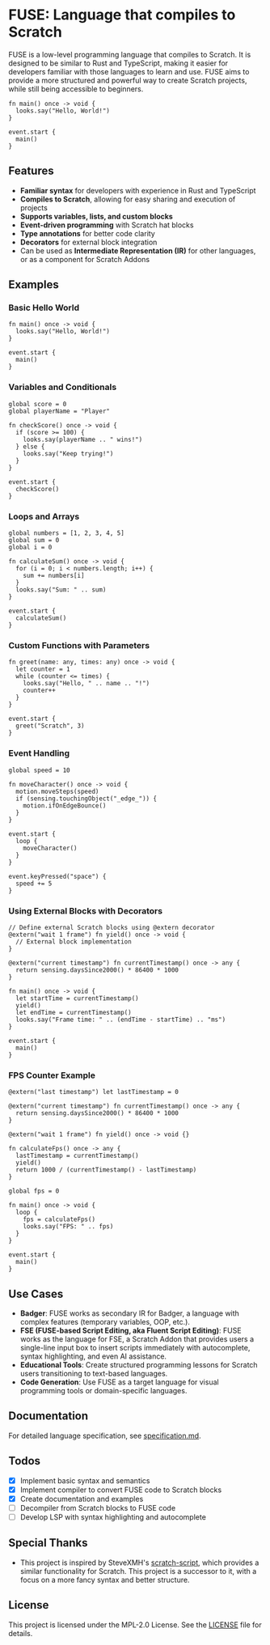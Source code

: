# FUSE: Language that compiles to Scratch

FUSE is a low-level programming language that compiles to Scratch. It is designed to be similar to Rust and TypeScript, making it easier for developers familiar with those languages to learn and use. FUSE aims to provide a more structured and powerful way to create Scratch projects, while still being accessible to beginners.

```fuse
fn main() once -> void {
  looks.say("Hello, World!")
}

event.start {
  main()
}
```

## Features

- **Familiar syntax** for developers with experience in Rust and TypeScript
- **Compiles to Scratch**, allowing for easy sharing and execution of projects
- **Supports variables, lists, and custom blocks**
- **Event-driven programming** with Scratch hat blocks
- **Type annotations** for better code clarity
- **Decorators** for external block integration
- Can be used as **Intermediate Representation (IR)** for other languages, or as a component for Scratch Addons

## Examples

### Basic Hello World

```fuse
fn main() once -> void {
  looks.say("Hello, World!")
}

event.start {
  main()
}
```

### Variables and Conditionals

```fuse
global score = 0
global playerName = "Player"

fn checkScore() once -> void {
  if (score >= 100) {
    looks.say(playerName .. " wins!")
  } else {
    looks.say("Keep trying!")
  }
}

event.start {
  checkScore()
}
```

### Loops and Arrays

```fuse
global numbers = [1, 2, 3, 4, 5]
global sum = 0
global i = 0

fn calculateSum() once -> void {
  for (i = 0; i < numbers.length; i++) {
    sum += numbers[i]
  }
  looks.say("Sum: " .. sum)
}

event.start {
  calculateSum()
}
```

### Custom Functions with Parameters

```fuse
fn greet(name: any, times: any) once -> void {
  let counter = 1
  while (counter <= times) {
    looks.say("Hello, " .. name .. "!")
    counter++
  }
}

event.start {
  greet("Scratch", 3)
}
```

### Event Handling

```fuse
global speed = 10

fn moveCharacter() once -> void {
  motion.moveSteps(speed)
  if (sensing.touchingObject("_edge_")) {
    motion.ifOnEdgeBounce()
  }
}

event.start {
  loop {
    moveCharacter()
  }
}

event.keyPressed("space") {
  speed += 5
}
```

### Using External Blocks with Decorators

```fuse
// Define external Scratch blocks using @extern decorator
@extern("wait 1 frame") fn yield() once -> void {
  // External block implementation
}

@extern("current timestamp") fn currentTimestamp() once -> any {
  return sensing.daysSince2000() * 86400 * 1000
}

fn main() once -> void {
  let startTime = currentTimestamp()
  yield()
  let endTime = currentTimestamp()
  looks.say("Frame time: " .. (endTime - startTime) .. "ms")
}

event.start {
  main()
}
```

### FPS Counter Example

```fuse
@extern("last timestamp") let lastTimestamp = 0

@extern("current timestamp") fn currentTimestamp() once -> any {
  return sensing.daysSince2000() * 86400 * 1000
}

@extern("wait 1 frame") fn yield() once -> void {}

fn calculateFps() once -> any {
  lastTimestamp = currentTimestamp()
  yield()
  return 1000 / (currentTimestamp() - lastTimestamp)
}

global fps = 0

fn main() once -> void {
  loop {
    fps = calculateFps()
    looks.say("FPS: " .. fps)
  }
}

event.start {
  main()
}
```

## Use Cases

- **Badger**: FUSE works as secondary IR for Badger, a language with complex features (temporary variables, OOP, etc.).
- **FSE (FUSE-based Script Editing, aka Fluent Script Editing)**: FUSE works as the language for FSE, a Scratch Addon that provides users a single-line input box to insert scripts immediately with autocomplete, syntax highlighting, and even AI assistance.
- **Educational Tools**: Create structured programming lessons for Scratch users transitioning to text-based languages.
- **Code Generation**: Use FUSE as a target language for visual programming tools or domain-specific languages.

## Documentation

For detailed language specification, see [specification.md](specification.md).

## Todos

- [x] Implement basic syntax and semantics
- [x] Implement compiler to convert FUSE code to Scratch blocks
- [x] Create documentation and examples
- [ ] Decompiler from Scratch blocks to FUSE code
- [ ] Develop LSP with syntax highlighting and autocomplete

## Special Thanks

- This project is inspired by SteveXMH's [scratch-script](https://github.com/Steve-xmh/scratch-script), which provides a similar functionality for Scratch. This project is a successor to it, with a focus on a more fancy syntax and better structure.

## License

This project is licensed under the MPL-2.0 License. See the [LICENSE](LICENSE) file for details.
